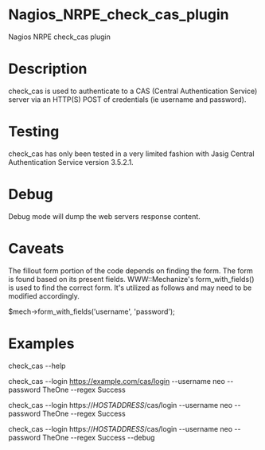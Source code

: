 # Nagios_NRPE_check_cas_plugin
Nagios NRPE check_cas plugin

# Description
check_cas is used to authenticate to a CAS (Central Authentication Service)
server via an HTTP(S) POST of credentials (ie username and password).

# Testing
check_cas has only been tested in a very limited fashion with Jasig Central
Authentication Service version 3.5.2.1.

# Debug
Debug mode will dump the web servers response content.

# Caveats
The fillout form portion of the code depends on finding the form.  The form
is found based on its present fields.  WWW::Mechanize's form_with_fields()
is used to find the correct form.  It's utilized as follows and may need
to be modified accordingly.

$mech->form_with_fields('username', 'password');

# Examples
check_cas --help

check_cas --login https://example.com/cas/login --username neo --password TheOne --regex Success

check_cas --login https://$HOSTADDRESS$/cas/login --username neo --password TheOne --regex Success

check_cas --login https://$HOSTADDRESS$/cas/login --username neo --password TheOne --regex Success --debug
